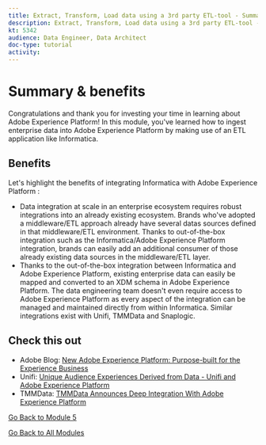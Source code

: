 ```yaml
---
title: Extract, Transform, Load data using a 3rd party ETL-tool - Summary
description: Extract, Transform, Load data using a 3rd party ETL-tool - Summary
kt: 5342
audience: Data Engineer, Data Architect
doc-type: tutorial
activity: 
---
```


# Summary & benefits

Congratulations and thank you for investing your time in learning about Adobe Experience Platform! 
In this module, you've learned how to ingest enterprise data into Adobe Experience Platform by making use of an ETL application like Informatica. 

## Benefits

Let's highlight the benefits of integrating Informatica with Adobe Experience Platform :

- Data integration at scale in an enterprise ecosystem requires robust integrations into an already existing ecosystem. Brands who've adopted a middleware/ETL approach already have several datas sources defined in that middleware/ETL environment. Thanks to out-of-the-box integration such as the Informatica/Adobe Experience Platform integration, brands can easily add an additional consumer of those already existing data sources in the middleware/ETL layer.
- Thanks to the out-of-the-box integration between Informatica and Adobe Experience Platform, existing enterprise data can easily be mapped and converted to an XDM schema in Adobe Experience Platform. The data engineering team doesn't even require access to Adobe Experience Platform as every aspect of the integration can be managed and maintained directly from within Informatica. Similar integrations exist with Unifi, TMMData and Snaplogic.

## Check this out


- Adobe Blog: [New Adobe Experience Platform: Purpose-built for the Experience Business](https://theblog.adobe.com/new-adobe-cloud-platform-way-manage-experience-data-scale/)
- Unifi: [Unique Audience Experiences Derived from Data - Unifi and Adobe Experience Platform](https://unifisoftware.com/solutions/adobe-experience-platform/)
- TMMData: [TMMData Announces Deep Integration With Adobe Experience Platform](https://content.tmmdata.com/press/tmmdata-announces-deep-integration-with-adobe-cloud-platform)

[Go Back to Module 5](./data-ingestion-informatica-etl.md)

[Go Back to All Modules](../../overview.md)
